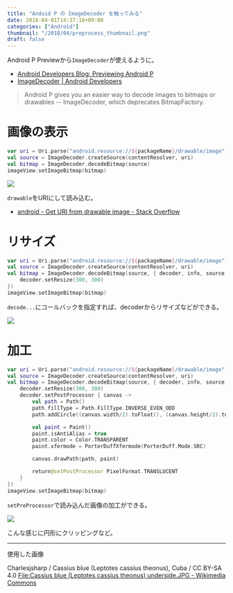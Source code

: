 ```yaml
---
title: "Andoid P の ImageDecoder を触ってみる"
date: 2018-04-01T14:37:18+09:00
categories: ["Android"]
thumbnail: "/2018/04/preprocess_thumbnail.png"
draft: false
---
```


Android P Previewから`ImageDecoder`が使えるように。

* [Android Developers Blog: Previewing Android P](https://android-developers.googleblog.com/2018/03/previewing-android-p.html)
* [ImageDecoder | Android Developers](https://developer.android.com/reference/android/graphics/ImageDecoder.html)

> Android P gives you an easier way to decode images to bitmaps or drawables -- ImageDecoder, which deprecates BitmapFactory.

# 画像の表示

```kotlin
var uri = Uri.parse("android.resource://${packageName}/drawable/image")
val source = ImageDecoder.createSource(contentResolver, uri)
val bitmap = ImageDecoder.decodeBitmap(source)
imageView.setImageBitmap(bitmap)
```

![](/2018/04/normal.png)

`drawable`をURIにして読み込む。

* [android - Get URI from drawable image - Stack Overflow](https://stackoverflow.com/questions/19566840/get-uri-from-drawable-image?utm_medium=organic&utm_source=google_rich_qa&utm_campaign=google_rich_qa)

# リサイズ

```kotlin
var uri = Uri.parse("android.resource://${packageName}/drawable/image")
val source = ImageDecoder.createSource(contentResolver, uri)
val bitmap = ImageDecoder.decodeBitmap(source, { decoder, info, source ->
    decoder.setResize(300, 300)
})
imageView.setImageBitmap(bitmap)
```

`decode...`にコールバックを指定すれば、decoderからリサイズなどができる。

![](/2018/04/resize.png)

# 加工

```kotlin
var uri = Uri.parse("android.resource://${packageName}/drawable/image")
val source = ImageDecoder.createSource(contentResolver, uri)
val bitmap = ImageDecoder.decodeBitmap(source, { decoder, info, source ->
    decoder.setResize(300, 300)
    decoder.setPostProcessor { canvas ->
        val path = Path()
        path.fillType = Path.FillType.INVERSE_EVEN_ODD
        path.addCircle((canvas.width/2).toFloat(), (canvas.height/2).toFloat(), (canvas.width/2).toFloat(), Path.Direction.CW)

        val paint = Paint()
        paint.isAntiAlias = true
        paint.color = Color.TRANSPARENT
        paint.xfermode = PorterDuffXfermode(PorterDuff.Mode.SRC)

        canvas.drawPath(path, paint)

        return@setPostProcessor PixelFormat.TRANSLUCENT
    }
})
imageView.setImageBitmap(bitmap)
```

`setPreProcessor`で読み込んだ画像の加工ができる。

![](/2018/04/preprocess.png)

こんな感じに円形にクリッピングなど。

---

使用した画像

Charlesjsharp / Cassius blue (Leptotes cassius theonus), Cuba / CC BY-SA 4.0
[File:Cassius blue (Leptotes cassius theonus) underside.JPG - Wikimedia Commons](https://commons.wikimedia.org/wiki/File:Cassius_blue_(Leptotes_cassius_theonus)_underside.JPG)
